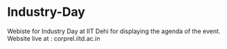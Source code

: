 # Industry-Day

Webiste for Industry Day at IIT Dehi for displaying the agenda of the event.
Website live at : corprel.iitd.ac.in
